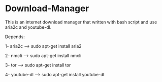 # Download-Manager
This is an internet download manager that written with bash script and use aria2c and youtube-dl.

Depends:

  1- aria2c --> sudo apt-get install aria2

  2- nmcli  --> sudo apt-get install nmcli

  3- tor    --> sudo apt-get install tor

  4- youtube-dl --> sudo apt-get install youtube-dl
